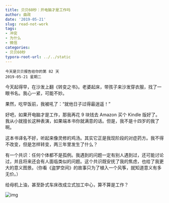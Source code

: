 ```yaml
---
title: 贝贝60秒：开电脑才是工作吗
author: 曲政
date: '2019-05-21'
slug: read-not-work
tags:
- 冲突
- 为什么
- 微信
categories:
- 贝贝60秒
typora-root-url: ../../static
---
```


```
今天是贝贝报告给你的第 82 天
2019-05-21 星期二
```

今天起得早，在沙发上翻《转变之书》。老婆起床，带孩子来沙发穿衣服，找了一眼书名。我心一紧，可能不妙。

果然，吃早饭前，我被吼了：“就他日子过得最逍遥！”

好吧，如果开电脑才是工作，那我再花 9 块钱去 Amazon 买个 Kindle 版好了。我从小就擅长这种表演，如果端本书你就满意的话。但是，我不是十四岁的我了啊。

这本书译名不好，听起来像灵修的鸡汤。其实它正是我现阶段的对症药方。我不得不改变，但是怎样转变，两三年里发生了什么？

有一个共识：任何个体都不是孤例。我遇到的问题一定有别人遇到过，还可能讨论过，并且将来还会有人面临类似的问题。这个共识既安抚了我的焦虑，也给了我更大的意义图景。（你看《盗梦空间》的故事只为了植入一个风筝，就知道意义有多无价。）

给母机上油，甚至卧式车床改成立式加工中心，算不算是工作？

![img](/images/2019-05-21-%E8%B4%9D%E8%B4%9D60%E7%A7%92%EF%BC%9A%E5%BC%80%E7%94%B5%E8%84%91%E6%89%8D%E6%98%AF%E5%B7%A5%E4%BD%9C%E5%90%97/640-20200416121443812.jpeg)